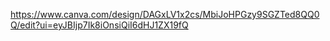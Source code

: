https://www.canva.com/design/DAGxLV1x2cs/MbiJoHPGzy9SGZTed8QQ0Q/edit?ui=eyJBIjp7Ik8iOnsiQiI6dHJ1ZX19fQ
